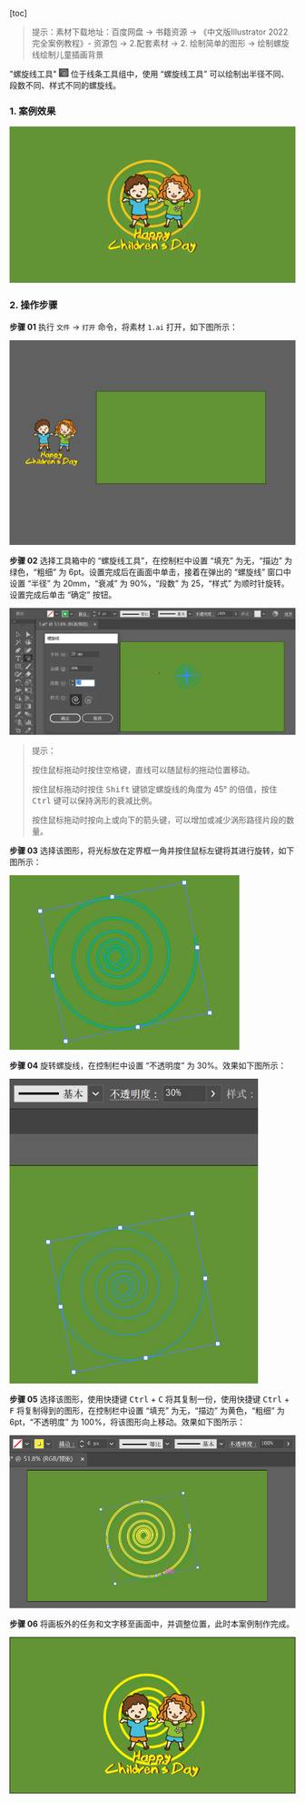 [toc]

> 提示：素材下载地址：百度网盘 -> 书籍资源 -> 《中文版Illustrator 2022完全案例教程》- 资源包 -> 2.配套素材 -> 2. 绘制简单的图形 -> 绘制螺旋线绘制儿童插画背景

"螺旋线工具" <img src="./images/01.png" style="zoom: 50%;" /> 位于线条工具组中，使用 “螺旋线工具” 可以绘制出半径不同、段数不同、样式不同的螺旋线。

### 1. 案例效果

<img src="./images/02.jpg" />

### 2. 操作步骤

**步骤 01** 执行 `文件` -> `打开` 命令，将素材 `1.ai` 打开，如下图所示：

![31](./images/03.png)

**步骤 02** 选择工具箱中的 “螺旋线工具”，在控制栏中设置 “填充” 为无，“描边” 为绿色，“粗细” 为 6pt。设置完成后在画面中单击，接着在弹出的 “螺旋线” 窗口中设置 “半径” 为 20mm，“衰减” 为 90%，“段数” 为 25，“样式” 为顺时针旋转。设置完成后单击 “确定” 按钮。

![32](./images/04.png)

> 提示：
>
> 按住鼠标拖动时按住空格键，直线可以随鼠标的拖动位置移动。
>
> 按住鼠标拖动时按住 <kbd>Shift</kbd> 键锁定螺旋线的角度为 45° 的倍值，按住 <kbd>Ctrl</kbd> 键可以保持涡形的衰减比例。
>
> 按住鼠标拖动时按向上或向下的箭头键，可以增加或减少涡形路径片段的数量。

**步骤 03** 选择该图形，将光标放在定界框一角并按住鼠标左键将其进行旋转，如下图所示：

![33](./images/05.png)

**步骤 04** 旋转螺旋线，在控制栏中设置 “不透明度” 为 30%。效果如下图所示：

![34](./images/06.png)

**步骤 05** 选择该图形，使用快捷键 <kbd>Ctrl</kbd> + <kbd>C</kbd> 将其复制一份，使用快捷键 <kbd>Ctrl</kbd> + <kbd>F</kbd> 将复制得到的图形，在控制栏中设置 “填充” 为无，“描边” 为黄色，“粗细” 为 6pt，“不透明度” 为 100%，将该图形向上移动。效果如下图所示：

![35](./images/07.png)

**步骤 06** 将画板外的任务和文字移至画面中，并调整位置，此时本案例制作完成。

![36](./images/08.png)